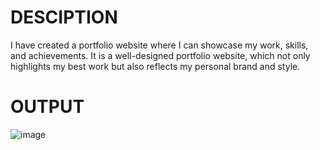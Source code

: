 # DESCIPTION

I have created a portfolio website where I can showcase my work, skills, and achievements. 
It is a well-designed portfolio website, which not only highlights my best work but also reflects my personal brand and style.

# OUTPUT
![image](https://github.com/user-attachments/assets/f84e8e94-0291-40b8-8f38-921dbefb1491)




